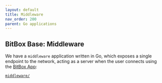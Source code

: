 ```yaml
---
layout: default
title: Middleware
nav_order: 200
parent: Go applications
---
```

## BitBox Base: Middleware

We have a `middleware` application written in Go, which exposes a single endpoint to the network, acting as a server when the user connects using the [BitBox App](https://github.com/digitalbitbox/bitbox-wallet-app/):

[`middleware/`](https://github.com/digitalbitbox/bitbox-base/tree/master/middleware)